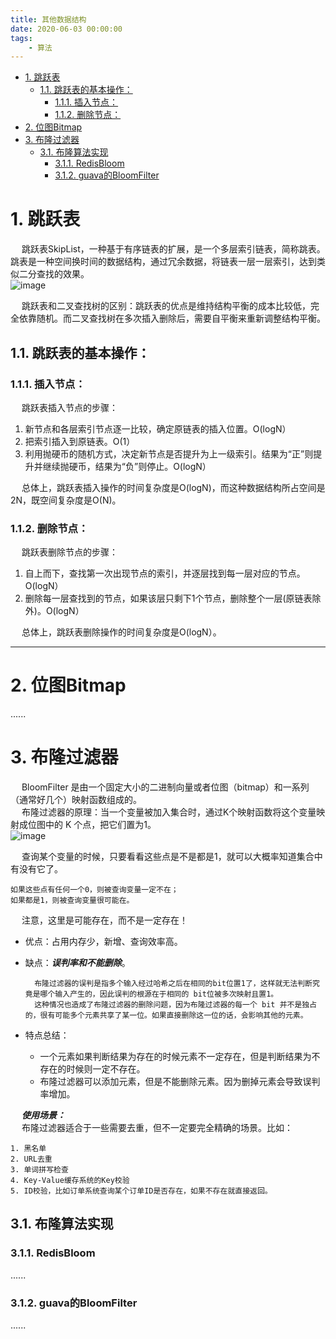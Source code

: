 ```yaml
---
title: 其他数据结构
date: 2020-06-03 00:00:00
tags:
    - 算法
---
```


<!-- TOC -->

- [1. 跳跃表](#1-跳跃表)
    - [1.1. 跳跃表的基本操作：](#11-跳跃表的基本操作)
        - [1.1.1. 插入节点：](#111-插入节点)
        - [1.1.2. 删除节点：](#112-删除节点)
- [2. 位图Bitmap](#2-位图bitmap)
- [3. 布隆过滤器](#3-布隆过滤器)
    - [3.1. 布隆算法实现](#31-布隆算法实现)
        - [3.1.1. RedisBloom](#311-redisbloom)
        - [3.1.2. guava的BloomFilter](#312-guava的bloomfilter)

<!-- /TOC -->

# 1. 跳跃表  

&emsp; 跳跃表SkipList，一种基于有序链表的扩展，是一个多层索引链表，简称跳表。跳表是一种空间换时间的数据结构，通过冗余数据，将链表一层一层索引，达到类似二分查找的效果。  
![image](https://gitee.com/wt1814/pic-host/raw/master/images/java/function/function-1.png)  

&emsp; 跳跃表和二叉查找树的区别：跳跃表的优点是维持结构平衡的成本比较低，完全依靠随机。而二叉查找树在多次插入删除后，需要自平衡来重新调整结构平衡。  

## 1.1. 跳跃表的基本操作：  
### 1.1.1. 插入节点：  
&emsp; 跳跃表插入节点的步骤：  
1. 新节点和各层索引节点逐一比较，确定原链表的插入位置。O(logN）
2. 把索引插入到原链表。O(1）
3. 利用抛硬币的随机方式，决定新节点是否提升为上一级索引。结果为“正”则提升并继续抛硬币，结果为“负”则停止。O(logN）  

&emsp; 总体上，跳跃表插入操作的时间复杂度是O(logN)，而这种数据结构所占空间是2N，既空间复杂度是O(N)。  


### 1.1.2. 删除节点：  
&emsp; 跳跃表删除节点的步骤：  

1. 自上而下，查找第一次出现节点的索引，并逐层找到每一层对应的节点。O(logN）
2. 删除每一层查找到的节点，如果该层只剩下1个节点，删除整个一层(原链表除外)。O(logN）  

&emsp; 总体上，跳跃表删除操作的时间复杂度是O(logN）。  

----
# 2. 位图Bitmap  
......

# 3. 布隆过滤器  

&emsp; BloomFilter 是由一个固定大小的二进制向量或者位图（bitmap）和一系列（通常好几个）映射函数组成的。  
&emsp; 布隆过滤器的原理：当一个变量被加入集合时，通过K个映射函数将这个变量映射成位图中的 K 个点，把它们置为1。  
![image](https://gitee.com/wt1814/pic-host/raw/master/images/java/function/function-2.png)  

&emsp; 查询某个变量的时候，只要看看这些点是不是都是1，就可以大概率知道集合中有没有它了。  

    如果这些点有任何一个0，则被查询变量一定不在；
    如果都是1，则被查询变量很可能在。  

&emsp; 注意，这里是可能存在，而不是一定存在！  

* 优点：占用内存少，新增、查询效率高。  
* 缺点：***误判率和不能删除***。  

        布隆过滤器的误判是指多个输入经过哈希之后在相同的bit位置1了，这样就无法判断究竟是哪个输入产生的，因此误判的根源在于相同的 bit位被多次映射且置1。  
        这种情况也造成了布隆过滤器的删除问题，因为布隆过滤器的每一个 bit 并不是独占的，很有可能多个元素共享了某一位。如果直接删除这一位的话，会影响其他的元素。  

* 特点总结：  
    * 一个元素如果判断结果为存在的时候元素不一定存在，但是判断结果为不存在的时候则一定不存在。  
    * 布隆过滤器可以添加元素，但是不能删除元素。因为删掉元素会导致误判率增加。  

&emsp; ***使用场景：***  
&emsp; 布隆过滤器适合于一些需要去重，但不一定要完全精确的场景。比如：  

    1. 黑名单 
    2. URL去重
    3. 单词拼写检查
    4. Key-Value缓存系统的Key校验 
    5. ID校验，比如订单系统查询某个订单ID是否存在，如果不存在就直接返回。

## 3.1. 布隆算法实现  
### 3.1.1. RedisBloom  
......

### 3.1.2. guava的BloomFilter  
......



